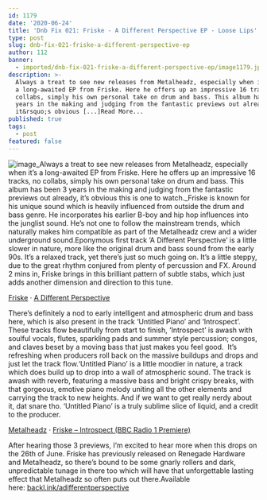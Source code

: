 ```yaml
---
id: 1179
date: '2020-06-24'
title: 'Dnb Fix 021: Friske - A Different Perspective EP - Loose Lips'
type: post
slug: dnb-fix-021-friske-a-different-perspective-ep
author: 112
banner:
  - imported/dnb-fix-021-friske-a-different-perspective-ep/image1179.jpeg
description: >-
  Always a treat to see new releases from Metalheadz, especially when it&rsquo;s
  a long-awaited EP from Friske. Here he offers up an impressive 16 tracks, no
  collabs, simply his own personal take on drum and bass. This album has been 3
  years in the making and judging from the fantastic previews out already,
  it&rsquo;s obvious [...]Read More...
published: true
tags:
  - post
featured: false
---
```

![image](../imported/dnb-fix-021-friske-a-different-perspective-ep/image1179.jpeg)_Always a treat to see new releases from Metalheadz, especially when it’s a long-awaited EP from Friske. Here he offers up an impressive 16 tracks, no collabs, simply his own personal take on drum and bass. This album has been 3 years in the making and judging from the fantastic previews out already, it’s obvious this is one to watch._Friske is known for his unique sound which is heavily influenced from outside the drum and bass genre. He incorporates his earlier B-boy and hip hop influences into the junglist sound. He’s not one to follow the mainstream trends, which naturally makes him compatible as part of the Metalheadz crew and a wider underground sound.Eponymous first track ‘A Different Perspective’ is a little slower in nature, more like the original drum and bass sound from the early 90s. It’s a relaxed track, yet there’s just so much going on. It’s a little steppy, due to the great rhythm conjured from plenty of percussion and FX. Around 2 mins in, Friske brings in this brilliant pattern of subtle stabs, which just adds another dimension and direction to this tune.

[Friske](https://soundcloud.com/friske "Friske") · [A Different Perspective](https://soundcloud.com/friske/a-different-perspective "A Different Perspective")

There’s definitely a nod to early intelligent and atmospheric drum and bass here, which is also present in the track ‘Untitled Piano’ and ‘Introspect’. These tracks flow beautifully from start to finish, ‘Introspect’ is awash with soulful vocals, flutes, sparkling pads and summer style percussion; congos, and claves beset by a moving bass that just makes you feel good.  It’s refreshing when producers roll back on the massive buildups and drops and just let the track flow.‘Untitled Piano’ is a little moodier in nature, a track which does build up to drop into a wall of atmospheric sound. The track is awash with reverb, featuring a massive bass and bright crispy breaks, with that gorgeous, emotive piano melody uniting all the other elements and carrying the track to new heights. And if we want to get really nerdy about it, dat snare tho. ‘Untitled Piano’ is a truly sublime slice of liquid, and a credit to the producer.  

[Metalheadz](https://soundcloud.com/metalheadz "Metalheadz") · [Friske – Introspect (BBC Radio 1 Premiere)](https://soundcloud.com/metalheadz/friske-introspect-bbc-radio-1-premiere "Friske - Introspect (BBC Radio 1 Premiere)")

After hearing those 3 previews, I’m excited to hear more when this drops on the 26th of June. Friske has previously released on Renegade Hardware and Metalheadz, so there’s bound to be some gnarly rollers and dark, unpredictable tunage in there too which will have that unforgettable lasting effect that Metalheadz so often puts out there.Available here: [backl.ink/adifferentperspective](https://gate.sc/?url=http%3A%2F%2Fbackl.ink%2Fadifferentperspective&token=90e09c-1-1592997059575 "http://backl.ink/adifferentperspective")